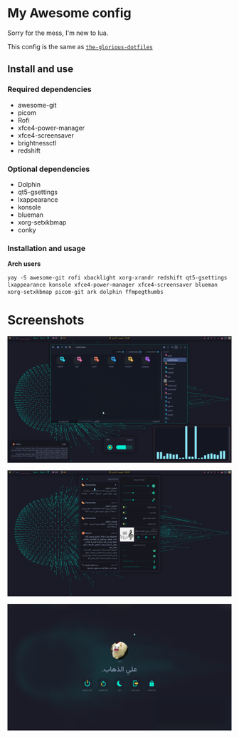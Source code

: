# My Awesome config

Sorry for the mess, I'm new to lua.

This config is the same as [`the-glorious-dotfiles`](https://github.com/manilarome/the-glorious-dotfiles)

## Install and use

### Required dependencies

- awesome-git
- picom
- Rofi
- xfce4-power-manager
- xfce4-screensaver
- brightnessctl
- redshift

### Optional dependencies

- Dolphin
- qt5-gsettings
- lxappearance
- konsole
- blueman
- xorg-setxkbmap
- conky

### Installation and usage

<b>Arch users</b>

    yay -S awesome-git rofi xbacklight xorg-xrandr redshift qt5-gsettings lxappearance konsole xfce4-power-manager xfce4-screensaver blueman xorg-setxkbmap picom-git ark dolphin ffmpegthumbs

# Screenshots

<p align='center'>
	<img alt='screenshot 1' src='https://github.com/AhmedSaadi0/MyAwesomeConfig/blob/master/screenshots/1.png'/>
</p>
<p align='center'>
	<img alt='screenshot 2' src='https://github.com/AhmedSaadi0/MyAwesomeConfig/blob/master/screenshots/2.png'/>
</p>
<p align='center'>
	<img alt='screenshot 3' src='https://github.com/AhmedSaadi0/MyAwesomeConfig/blob/master/screenshots/3.png'/>
</p>